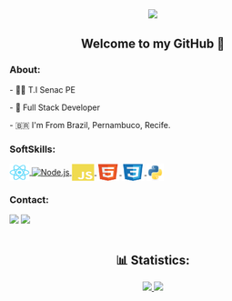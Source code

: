 <div align = "center">
  <a href="https://github.com/paulocesargit">
    <img height = "140px" src = "https://user-images.githubusercontent.com/92947069/183311882-d6cec5b0-18e8-48cf-a551-098f295fbce5.gif">
  </a>
</div>
<div align="center">
 <h2>Welcome to my GitHub 🚀</h2>
 
 <div align="left">
 
 <div style="display: inline_block">
   <h3> About: </h3>
   <p>- 👨‍💻 T.I Senac PE </p>
  <a href="https://portfolio.djalmahenry.com/">
   </a
   <p>- 💼 Full Stack Developer </p>
   <p>- 🇧🇷  I'm From Brazil, Pernambuco, Recife.</p>
 </div>

 <div style="display: inline_block">
  <h3> SoftSkills: </h3>
  <a href="https://github.com/paulocesargit">
   <img align="center" alt="React" height="30" width="35" src="https://raw.githubusercontent.com/devicons/devicon/master/icons/react/react-original.svg">
   <img align="center" alt="Node.js" height="30" width="30" src="https://cdn.worldvectorlogo.com/logos/nodejs-icon.svg">
   <img align="center" alt="JS" height="30" width="40" src="https://raw.githubusercontent.com/devicons/devicon/master/icons/javascript/javascript-plain.svg">
   <img align="center" alt="Rafa-HTML" height="30" width="40" src="https://raw.githubusercontent.com/devicons/devicon/master/icons/html5/html5-original.svg">
   <img align="center" alt="Rafa-CSS" height="30" width="40" src="https://raw.githubusercontent.com/devicons/devicon/master/icons/css3/css3-original.svg">
   <img align="center" alt="Python" height="30" width="30" src="https://raw.githubusercontent.com/devicons/devicon/master/icons/python/python-original.svg">
  </a>
 </div> 
 
<div style="display: inline_block">
  <h3> Contact: </h3>
  <a href="https://www.linkedin.com/public-profile/settings?lipi=urn%3Ali%3Apage%3Ad_flagship3_profile_self_edit_contact-info%3BEpWNg%2FPySdWmmVvDkM89BQ%3D%3D" target="_blank"><img src="https://img.shields.io/badge/-LinkedIn-%230077B5?style=for-the-badge&logo=linkedin&logoColor=white" target="_blank"></a> 
  <a href = "mailto: paulocesardev01@gmail.com"><img src="https://img.shields.io/badge/-email-%23333?style=for-the-badge&logo=gmail&logoColor=white" target="_blank"></a>
</div>
</div>

<div style="display: inline_block" align="center"><br>
  <h2> 📊 Statistics: </h2>
  <a href="https://github.com/paulocesargit">
    <img height="180em" src="https://github-readme-stats.vercel.app/api/top-langs/?username=paulocesargit&layout=compact&langs_count=16&theme=dracula"/>
    <img height="180em" src="https://github-readme-stats.vercel.app/api?username=paulocesargit&show_icons=true&theme=dracula&include_all_commits=true&count_private=true"/>
   
  </a>
 </div>
</div>
